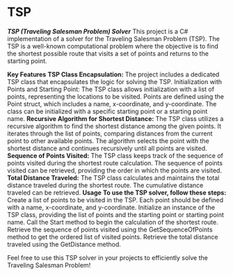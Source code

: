 # TSP
***TSP (Traveling Salesman Problem) Solver***
This project is a C# implementation of a solver for the Traveling Salesman Problem (TSP). The TSP is a well-known computational problem where the objective is to find the shortest possible route that visits a set of points and returns to the starting point.

**Key Features**
**TSP Class Encapsulation:** The project includes a dedicated TSP class that encapsulates the logic for solving the TSP.
Initialization with Points and Starting Point: The TSP class allows initialization with a list of points, representing the locations to be visited. Points are defined using the Point struct, which includes a name, x-coordinate, and y-coordinate. The class can be initialized with a specific starting point or a starting point name.
**Recursive Algorithm for Shortest Distance:** The TSP class utilizes a recursive algorithm to find the shortest distance among the given points. It iterates through the list of points, comparing distances from the current point to other available points. The algorithm selects the point with the shortest distance and continues recursively until all points are visited.
**Sequence of Points Visited:** The TSP class keeps track of the sequence of points visited during the shortest route calculation. The sequence of points visited can be retrieved, providing the order in which the points are visited.
**Total Distance Traveled:** The TSP class calculates and maintains the total distance traveled during the shortest route. The cumulative distance traveled can be retrieved.
**Usage**
**To use the TSP solver, follow these steps:**
Create a list of points to be visited in the TSP. Each point should be defined with a name, x-coordinate, and y-coordinate.
Initialize an instance of the TSP class, providing the list of points and the starting point or starting point name.
Call the Start method to begin the calculation of the shortest route.
Retrieve the sequence of points visited using the GetSequenceOfPoints method to get the ordered list of visited points.
Retrieve the total distance traveled using the GetDistance method.

Feel free to use this TSP solver in your projects to efficiently solve the Traveling Salesman Problem!
